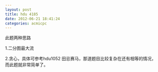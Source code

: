 ```yaml
---
layout: post
title: hdu 4185
date: 2012-06-21 18:41:24
categories: acmicpc
---
```


此题两种思路

1.二分图最大流

2.贪心，具体可参考hdu1052 田忌赛马，那道题目比较复杂在还有相等的情况，而此题就非常简单了。
